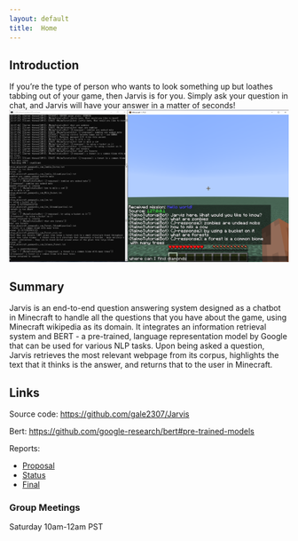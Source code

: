 ```yaml
---
layout: default
title:  Home
---
```


## Introduction
If you’re the type of person who wants to look something up but loathes tabbing out of your game, then Jarvis is for you. Simply ask your question in chat, and Jarvis will have your answer in a matter of seconds!
![Jarvis prototype](img/Jarvis_sample_1.png)
## Summary
Jarvis is an end-to-end question answering system designed as a chatbot in Minecraft to handle all the questions that you have about the game, using Minecraft wikipedia as its domain. It integrates an information retrieval system and BERT - a pre-trained, language representation model by Google that can be used for various NLP tasks. Upon being asked a question, Jarvis retrieves the most relevant webpage from its corpus, highlights the text that it thinks is the answer, and returns that to the user in Minecraft.

## Links
Source code: https://github.com/gale2307/Jarvis

Bert: https://github.com/google-research/bert#pre-trained-models

Reports:
- [Proposal](proposal.html)
- [Status](status.html)
- [Final](final.html)

### Group Meetings
Saturday 10am-12am PST
